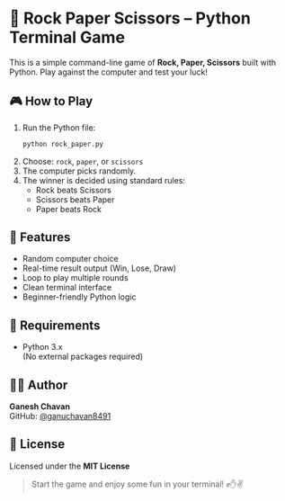 # 🐍 Rock Paper Scissors – Python Terminal Game

This is a simple command-line game of **Rock, Paper, Scissors** built with Python. Play against the computer and test your luck!
  
## 🎮 How to Play  
1. Run the Python file:  
   ```bash  
   python rock_paper.py  
   ```  
2. Choose: `rock`, `paper`, or `scissors`  
3. The computer picks randomly.  
4. The winner is decided using standard rules:  
   - Rock beats Scissors  
   - Scissors beats Paper  
   - Paper beats Rock  
  
## 🧠 Features  
- Random computer choice  
- Real-time result output (Win, Lose, Draw)  
- Loop to play multiple rounds  
- Clean terminal interface  
- Beginner-friendly Python logic  
  
## 🚀 Requirements  
- Python 3.x  
(No external packages required)  
  
## 🧑‍💻 Author  
**Ganesh Chavan**  
GitHub: [@ganuchavan8491](https://github.com/ganuchavan8491)  
  
## 📜 License  
Licensed under the **MIT License**  
  
> Start the game and enjoy some fun in your terminal! ✊✋✌️

